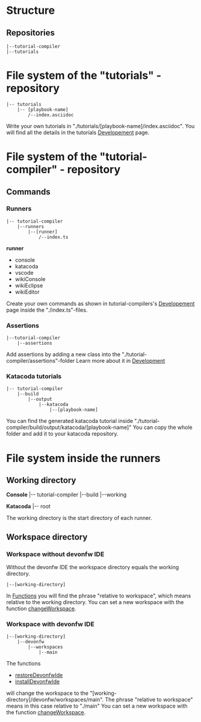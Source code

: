 
# Structure
 
## Repositories

    |--tutorial-compiler
    |--tutorials

# File system of the "tutorials" - repository 

    |-- tutorials
        |-- [playbook-name]
            /--index.asciidoc

Write your own tutorials in "./tutorials/[playbook-name]/index.asciidoc".
You will find all the details in the tutorials [Developement](https://github.com/devonfw-forge/tutorials/wiki/Development) page.


# File system of the "tutorial-compiler" - repository 

## Commands

### Runners

    |-- tutorial-compiler
        |--runners
            |--[runner]
                /--index.ts

**runner**
* console
* katacoda
* vscode
* wikiConsole 
* wikiEclipse
* wikiEditor

Create your own commands as shown in tutorial-compilers's [Developement](https://github.com/devonfw-forge/tutorials/wiki/Development) page inside the "./index.ts"-files.

### Assertions 

    |--tutorial-compiler
        |--assertions

Add assertions by adding a new class into the "./tutorial-compiler/assertions"-folder 
Learn more about it in [Development](https://github.com/devonfw-forge/tutorials/wiki/Development)


### Katacoda tutorials

    |-- tutorial-compiler
        |--build
            |--output
                |--katacoda
                    |--[playbook-name]

You can find the generated katacoda tutorial inside "./tutorial-compiler/build/output/katacoda/[playbook-name]"
You can copy the whole folder and add it to your katacoda repository.

# File system inside the runners

## Working directory

**Console**
    |-- tutorial-compiler
        |--build
            |--working

**Katacoda**
    |-- root

The working directory is the start directory of each runner.  

## Workspace directory

### Workspace without devonfw IDE  
Without the devonfw IDE the workspace directory equals the working directory.

    |--[working-directory]

In [Functions](https://github.com/devonfw-forge/tutorial-compiler/wiki/Functions) you will find the phrase "relative to workspace", which means relative to the working directory.
You can set a new workspace with the function [changeWorkspace](https://github.com/devonfw-forge/tutorial-compiler/wiki/Functions).

### Workspace with devonfw IDE 

    |--[working-directory]
        |--devonfw
            |--workspaces
                |--main

The functions 
* [restoreDevonfwIde](https://github.com/devonfw-forge/tutorial-compiler/wiki/Functions)
* [installDevonfwIde](https://github.com/devonfw-forge/tutorial-compiler/wiki/Functions)

will change the workspace to the "[working-directory]/devonfw/workspaces/main".
The phrase "relative to workspace" means in this case relative to "./main"
You can set a new workspace with the function [changeWorkspace](https://github.com/devonfw-forge/tutorial-compiler/wiki/Functions).

